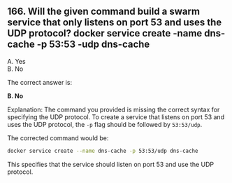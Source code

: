 ## 166. Will the given command build a swarm service that only listens on port 53 and uses the UDP protocol? docker service create -name dns-cache -p 53:53 -udp dns-cache
A. Yes  
B. No  

The correct answer is:

**B. No**

Explanation:
The command you provided is missing the correct syntax for specifying the UDP protocol. To create a service that listens on port 53 and uses the UDP protocol, the `-p` flag should be followed by `53:53/udp`.

The corrected command would be:

```bash
docker service create --name dns-cache -p 53:53/udp dns-cache
```

This specifies that the service should listen on port 53 and use the UDP protocol.
